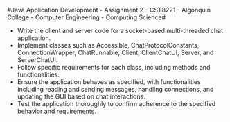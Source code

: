 #Java Application Development - Assignment 2 - CST8221 - Algonquin College - Computer Engineering - Computing Science#

-  Write the client and server code for a socket-based multi-threaded chat application.
-  Implement classes such as Accessible, ChatProtocolConstants, ConnectionWrapper, ChatRunnable, Client, ClientChatUI, Server, and ServerChatUI.
-  Follow specific requirements for each class, including methods and functionalities.
-  Ensure the application behaves as specified, with functionalities including reading and sending messages, handling connections, and updating the GUI based on chat interactions.
-  Test the application thoroughly to confirm adherence to the specified behavior and requirements.
